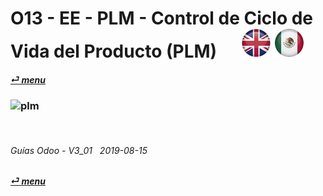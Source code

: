 # O13 - EE - PLM - Control de Ciclo de Vida del Producto (PLM) &nbsp;&nbsp;&nbsp;&nbsp; [![en-uk](/doc/img/flg/en-uk-flg-btn-sml.png)](/en-uk/o13/ee/plm/en-uk-o13-ee-plm-plm-guides.md) [ ![es-mx](/doc/img/flg/es-mx-flg-btn-sml.png)](/es-mx/o13/ee/plm/es-mx-o13-ee-plm-plm-guides.md)
#### [_&#x23CE; menu_](/es-mx/o13/ee/es-mx-o13-ee-guides-menu.md "Regresar al menú de EE")  
### ![plm](/doc/img/acc/big/plm.png)
[ⱽ¹²³⁴⁵⁶⁷⁸⁹⁰⁻]: # (ⱽ¹²³⁴⁵⁶⁷⁸⁹⁰⁻)

<br>

###### Guías Odoo - V3_01 &nbsp; 2019-08-15  
**[_&#x23CE; menu_](/es-mx/o13/ee/es-mx-o13-ee-guides-menu.md)**  
